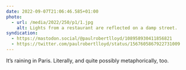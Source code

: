 ```yaml
---
date: 2022-09-07T21:06:46.585+01:00
photo:
  - url: /media/2022/250/p1/1.jpg
    alt: Lights from a restaurant are reflected on a damp street.
syndication:
  - https://mastodon.social/@paulrobertlloyd/108958930411856821
  - https://twitter.com/paulrobertlloyd/status/1567605867922731009
---
```


It’s raining in Paris. Literally, and quite possibly metaphorically, too.
